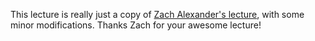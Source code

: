 This lecture is really just a copy of [Zach Alexander's lecture](../zach_alexander/), with some minor modifications. Thanks Zach for your awesome lecture!
